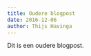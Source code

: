 ```yaml
---
title: Oudere blogpost
date: 2016-12-06 
author: Thijs Havinga
---
```


Dit is een oudere blogpost.

